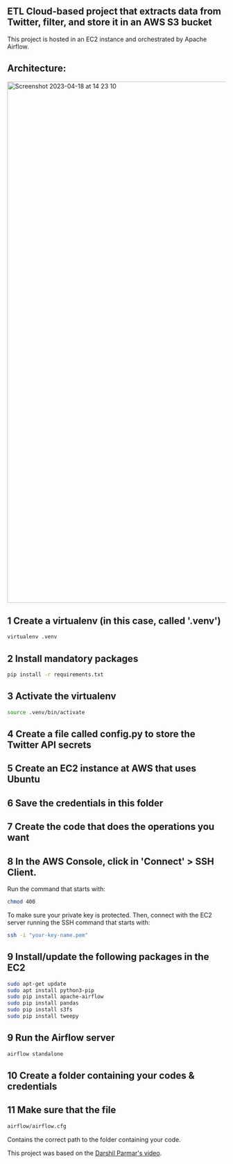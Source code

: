 ## ETL Cloud-based project that extracts data from Twitter, filter, and store it in an AWS S3 bucket
This project is hosted in an EC2 instance and orchestrated by Apache Airflow.

## Architecture:

<img width="1198" alt="Screenshot 2023-04-18 at 14 23 10" src="https://user-images.githubusercontent.com/47197078/232858609-bc284710-7681-40df-a9d3-3217f87ff2b7.png">

## 1 Create a virtualenv (in this case, called '.venv')
```bash
virtualenv .venv
```

## 2 Install mandatory packages
```bash
pip install -r requirements.txt
```

## 3 Activate the virtualenv
```bash
source .venv/bin/activate
```

## 4 Create a file called config.py to store the Twitter API secrets

## 5 Create an EC2 instance at AWS that uses Ubuntu

## 6 Save the credentials in this folder

## 7 Create the code that does the operations you want

## 8 In the AWS Console, click in 'Connect' > SSH Client.
Run the command that starts with:
```bash
chmod 400
```
To make sure your private key is protected. Then, connect with the EC2 server running the SSH command that starts with:
```bash
ssh -i "your-key-name.pem"
```

## 9 Install/update the following packages in the EC2
```bash
sudo apt-get update
sudo apt install python3-pip
sudo pip install apache-airflow
sudo pip install pandas
sudo pip install s3fs
sudo pip install tweepy
```

## 9 Run the Airflow server
```bash
airflow standalone
```

## 10 Create a folder containing your codes & credentials

## 11 Make sure that the file
```bash
airflow/airflow.cfg
```
Contains the correct path to the folder containing your code.

This project was based on the [Darshil Parmar's video](https://www.youtube.com/watch?v=q8q3OFFfY6c).
